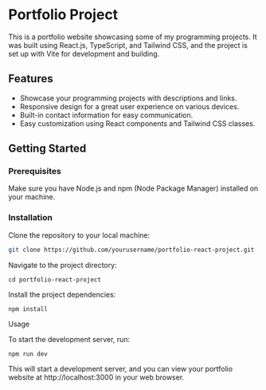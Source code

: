 # Portfolio Project

This is a portfolio website showcasing some of my programming projects. It was built using React.js, TypeScript, and Tailwind CSS, and the project is set up with Vite for development and building.

## Features

- Showcase your programming projects with descriptions and links.
- Responsive design for a great user experience on various devices.
- Built-in contact information for easy communication.
- Easy customization using React components and Tailwind CSS classes.

## Getting Started

### Prerequisites

Make sure you have Node.js and npm (Node Package Manager) installed on your machine.

### Installation

Clone the repository to your local machine:

   ```bash
   git clone https://github.com/yourusername/portfolio-react-project.git
   ````
Navigate to the project directory:
   

    cd portfolio-react-project


Install the project dependencies:



    npm install

Usage

To start the development server, run:



    npm run dev

This will start a development server, and you can view your portfolio website at http://localhost:3000 in your web browser.
